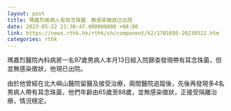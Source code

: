 ```yaml
---
layout: post
title: 瑪嘉烈男病人有耳念珠菌　無感染徵狀已出院
date: 2023-05-22 21:30:47.000000000 +08:00
link: https://news.rthk.hk/rthk/ch/component/k2/1701695-20230522.htm
categories: rthk
---
```


瑪嘉烈醫院內科病房一名97歲男病人本月13日經入院篩查發現帶有耳念珠菌，但並無感染徵狀，他現已出院。

由於他曾經在北大嶼山醫院留醫及接受治療，兩間醫院追蹤後，先後再發現多4名男病人帶有耳念珠菌，他們年齡由65歲至88歲，並無感染徵狀，正接受隔離治療，情況穩定。

